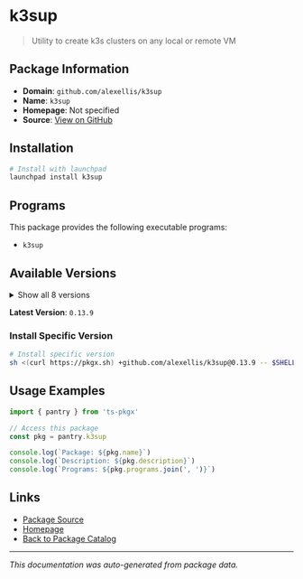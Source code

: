 # k3sup

> Utility to create k3s clusters on any local or remote VM

## Package Information

- **Domain**: `github.com/alexellis/k3sup`
- **Name**: `k3sup`
- **Homepage**: Not specified
- **Source**: [View on GitHub](https://github.com/pkgxdev/pantry/tree/main/projects/github.com/alexellis/k3sup/package.yml)

## Installation

```bash
# Install with launchpad
launchpad install k3sup
```

## Programs

This package provides the following executable programs:

- `k3sup`

## Available Versions

<details>
<summary>Show all 8 versions</summary>

- `0.13.9`, `0.13.8`, `0.13.6`, `0.13.5`, `0.13.4`
- `0.13.3`, `0.13.2`, `0.13.1`

</details>

**Latest Version**: `0.13.9`

### Install Specific Version

```bash
# Install specific version
sh <(curl https://pkgx.sh) +github.com/alexellis/k3sup@0.13.9 -- $SHELL -i
```

## Usage Examples

```typescript
import { pantry } from 'ts-pkgx'

// Access this package
const pkg = pantry.k3sup

console.log(`Package: ${pkg.name}`)
console.log(`Description: ${pkg.description}`)
console.log(`Programs: ${pkg.programs.join(', ')}`)
```

## Links

- [Package Source](https://github.com/pkgxdev/pantry/tree/main/projects/github.com/alexellis/k3sup/package.yml)
- [Homepage](#)
- [Back to Package Catalog](../package-catalog.md)

---

*This documentation was auto-generated from package data.*
